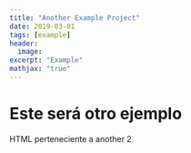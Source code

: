 ```yaml
---
title: "Another Example Project"
date: 2019-03-01
tags: [example]
header:
  image:
excerpt: "Example"
mathjax: "true"
---
```


# Este será otro ejemplo



<!DOCTYPE html>
<html>
  <body>
    <p>HTML perteneciente a another 2</p>
  </body>
</html>